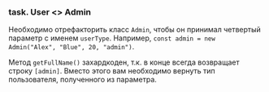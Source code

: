 ### task. **User <> Admin**

Необходимо отрефакторить класс `Admin`, чтобы он принимал четвертый параметр с
именем `userType`.
Например, `const admin = new Admin("Alex", "Blue", 20, "admin")`.

Метод `getFullName()` захардкоден, т.к. в конце всегда возвращает строку
`[admin]`. Вместо этого вам необходимо вернуть тип пользователя, полученного из
параметра.

